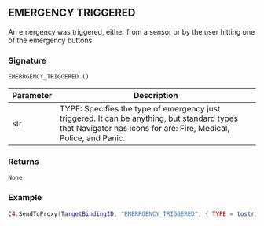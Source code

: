 ## EMERGENCY TRIGGERED

An emergency was triggered, either from a sensor or by the user hitting one of the emergency buttons.


### Signature

`EMERRGENCY_TRIGGERED ()`


| Parameter | Description |
| --- | --- |
| str | TYPE: Specifies the type of emergency just triggered.  It can be anything, but standard types that Navigator has icons for are: Fire, Medical, Police, and Panic. |



### Returns

`None`


### Example

```lua
C4:SendToProxy(TargetBindingID, "EMERRGENCY_TRIGGERED", { TYPE = tostring(FIRE) }, "NOTIFY")
```
